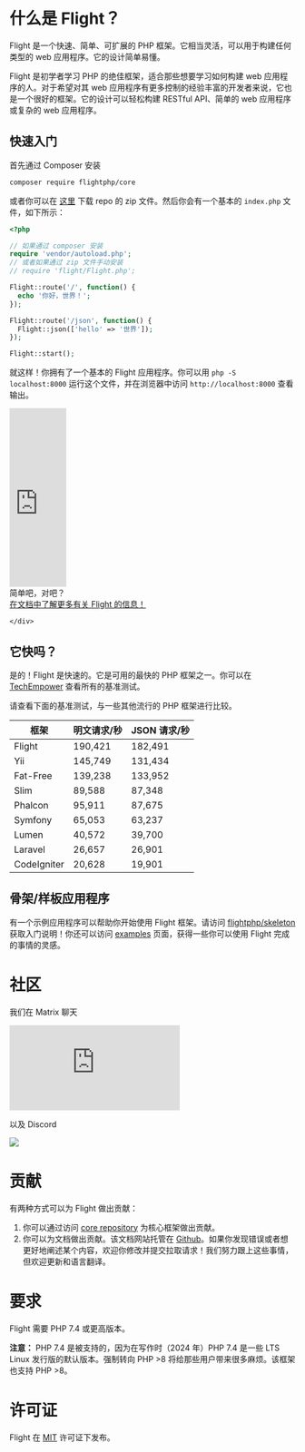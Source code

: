 # 什么是 Flight？

Flight 是一个快速、简单、可扩展的 PHP 框架。它相当灵活，可以用于构建任何类型的 web 应用程序。它的设计简单易懂。

Flight 是初学者学习 PHP 的绝佳框架，适合那些想要学习如何构建 web 应用程序的人。对于希望对其 web 应用程序有更多控制的经验丰富的开发者来说，它也是一个很好的框架。它的设计可以轻松构建 RESTful API、简单的 web 应用程序或复杂的 web 应用程序。

## 快速入门

首先通过 Composer 安装

```bash
composer require flightphp/core
```

或者你可以在 [这里](https://github.com/flightphp/core) 下载 repo 的 zip 文件。然后你会有一个基本的 `index.php` 文件，如下所示：

```php
<?php

// 如果通过 composer 安装
require 'vendor/autoload.php';
// 或者如果通过 zip 文件手动安装
// require 'flight/Flight.php';

Flight::route('/', function() {
  echo '你好，世界！';
});

Flight::route('/json', function() {
  Flight::json(['hello' => '世界']);
});

Flight::start();
```

就这样！你拥有了一个基本的 Flight 应用程序。你可以用 `php -S localhost:8000` 运行这个文件，并在浏览器中访问 `http://localhost:8000` 查看输出。

<div class="flight-block-video">
  <div class="row">
    <div class="col-12 col-md-6 position-relative video-wrapper">
      <iframe class="video-bg" width="100vw" height="315" src="https://www.youtube.com/embed/VCztp1QLC2c?si=W3fSWEKmoCIlC7Z5" title="YouTube 视频播放器" frameborder="0" allow="accelerometer; autoplay; clipboard-write; encrypted-media; gyroscope; picture-in-picture; web-share" allowfullscreen></iframe>
    </div>
    <div class="col-12 col-md-6 text-center mt-5 pt-5">
      <span class="fligth-title-video">简单吧，对吧？</span>
      <br>
      <a href="https://docs.flightphp.com/learn">在文档中了解更多有关 Flight 的信息！</a>

    </div>
  </div>
</div>

## 它快吗？

是的！Flight 是快速的。它是可用的最快的 PHP 框架之一。你可以在 [TechEmpower](https://www.techempower.com/benchmarks/#section=data-r18&hw=ph&test=frameworks) 查看所有的基准测试。

请查看下面的基准测试，与一些其他流行的 PHP 框架进行比较。

| 框架      | 明文请求/秒 | JSON 请求/秒 |
| --------- | ------------ | ------------ |
| Flight      | 190,421    | 182,491 |
| Yii         | 145,749    | 131,434 |
| Fat-Free    | 139,238	   | 133,952 |
| Slim        | 89,588     | 87,348  |
| Phalcon     | 95,911     | 87,675  |
| Symfony     | 65,053     | 63,237  |
| Lumen	      | 40,572     | 39,700  |
| Laravel     | 26,657     | 26,901  |
| CodeIgniter | 20,628     | 19,901  |

## 骨架/样板应用程序

有一个示例应用程序可以帮助你开始使用 Flight 框架。请访问 [flightphp/skeleton](https://github.com/flightphp/skeleton) 获取入门说明！你还可以访问 [examples](examples) 页面，获得一些你可以使用 Flight 完成的事情的灵感。

# 社区

我们在 Matrix 聊天

[![Matrix](https://img.shields.io/matrix/flight-php-framework%3Amatrix.org?server_fqdn=matrix.org&style=social&logo=matrix)](https://matrix.to/#/#flight-php-framework:matrix.org)

以及 Discord

[![](https://dcbadge.limes.pink/api/server/https://discord.gg/Ysr4zqHfbX)](https://discord.gg/Ysr4zqHfbX)

# 贡献

有两种方式可以为 Flight 做出贡献：

1. 你可以通过访问 [core repository](https://github.com/flightphp/core) 为核心框架做出贡献。
1. 你可以为文档做出贡献。该文档网站托管在 [Github](https://github.com/flightphp/docs)。如果你发现错误或者想更好地阐述某个内容，欢迎你修改并提交拉取请求！我们努力跟上这些事情，但欢迎更新和语言翻译。

# 要求

Flight 需要 PHP 7.4 或更高版本。

**注意：** PHP 7.4 是被支持的，因为在写作时（2024 年）PHP 7.4 是一些 LTS Linux 发行版的默认版本。强制转向 PHP >8 将给那些用户带来很多麻烦。该框架也支持 PHP >8。

# 许可证

Flight 在 [MIT](https://github.com/flightphp/core/blob/master/LICENSE) 许可证下发布。